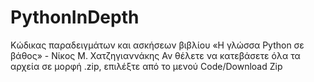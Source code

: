 # PythonInDepth
Κώδικας παραδειγμάτων και ασκήσεων βιβλίου «Η γλώσσα Python σε βάθος» - Νίκος Μ. Χατζηγιαννάκης
Αν θέλετε να κατεβάσετε όλα τα αρχεία σε μορφή .zip, επιλέξτε από το μενού Code/Download Zip
